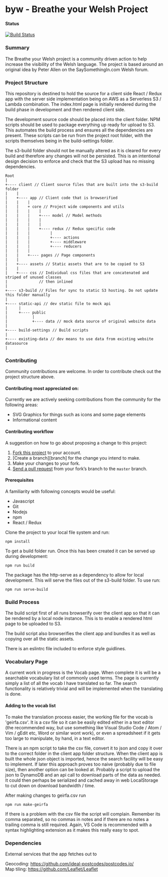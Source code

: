 # byw - Breathe your Welsh Project

#### Status

[![Build Status](https://travis-ci.org/rase-rocks/byw.svg?branch=master)](https://travis-ci.org/rase-rocks/byw)

### Summary

The Breathe your Welsh project is a community driven action to help increase the visibility of the Welsh language. The project is based around an original idea by Peter Allen on the SaySomethingIn.com Welsh forum.

### Project Structure

This repository is destined to hold the source for a client side React / Redux app with the server side implementation being on AWS as a Serverless S3 / Lambda combination. The index.html page is initially rendered during the build phase in development and then rendered client side.

The development source code should be placed into the client folder. NPM scripts should be used to package everything up ready for upload to S3. This automates the build process and ensures all the dependencies are present. These scripts can be run from the project root folder, with the scripts themselves being in the build-settings folder.

The s3-build folder should not be manually altered as it is cleared for every build and therefore any changes will not be persisted. This is an intentional design decision to enforce and check that the S3 upload has no missing dependencies.

```
Root
|
+---- client // Client source files that are built into the s3-build folder
|    |
|    +---- app // Client code that is browserified
|    |    |
|    |    + core // Project wide components and utils
|    |    |    |
|    |    |    +---- model // Model methods
|    |    |    |   
|    |    |    |
|    |    |    +---- redux // Redux specific code
|    |    |         |
|    |    |         +---- actions
|    |    |         +---- middleware
|    |    |         +---- reducers
|    |    |
|    |    +---- pages // Page components
|    |
|    +---- assets // Static assets that are to be copied to S3
|    |
|    +---- css // Individual css files that are concatenated and striped of unused classes
|              // then inlined
|
+---- s3-build // Files for sync to static S3 hosting. Do not update this folder manually
|
+---- static-api // dev static file to mock api
|     |
|     +---- public
|           |
|           +---- data // mock data source of original website data
|
+---- build-settings // Build scripts
|
+---- existing-data // dev means to use data from existing website datasource
|
```

### Contributing

Community contributions are welcome. In order to contribute check out the project structure above.

#### Contributing most appreciated on:

Currently we are actively seeking contributions from the community for the following areas:

+ SVG Graphics for things such as icons and some page elements
+ Informational content

#### Contributing workflow

A suggestion on how to go about proposing a change to this project:

1. [Fork this project][fork] to your account.
2. [Create a branch][branch] for the change you intend to make.
3. Make your changes to your fork.
4. [Send a pull request][pr] from your fork’s branch to the `master` branch.

#### Prerequisites

A familiarity with following concepts would be useful:

+ Javascript
+ Git
+ Nodejs
+ npm
+ React / Redux

Clone the project to your local file system and run:

```
npm install
```

To get a build folder run. Once this has been created it can be served up during development:

```
npm run build
```

The package has the http-serve as a dependency to allow for local development. This will serve the files out of the s3-build folder. To use run:

```
npm run serve-build
```

### Build Process

The build script first of all runs browserify over the client app so that it can be rendered by a local node instance. This is to enable a rendered html page to be uploaded to S3. 

The build script also browserifies the client app and bundles it as well as copying over all the static assets.

There is an eslintrc file included to enforce style guidlines.

### Vocabulary Page

A current work in progress is the Vocab page. When complete it is will be a searchable vocabulary list of commonly used terms. The page is currently simply a list of all the vocab I have translated so far. The search functionality is relatively trivial and will be implemented when the translating is done.

#### Adding to the vocab list

To make the translation process easier, the working file for the vocab is 'geirfa.csv'. It is a csv file so it can be easily edited either in a text editor (the recommended way, but use something like Visual Studio Code / Atom / Vim / gEdit etc, Word or similar wont work), or even a spreadsheet if it gets too large to manipulate, by hand, in a text editor.

There is an npm script to take the csv file, convert it to json and copy it over to the correct folder in the client app folder structure. When the client app is built the whole json object is imported, hence the search facility will be easy to implement. If later this approach proves too naive (probably due to file size), then another option can be looked at. Probably a script to upload the json to DynamoDB and an api call to download parts of the data as needed. It could then perhaps be serialized and cached away in web LocalStorage to cut down on download bandwidth / time.

After making changes to geirfa.csv run

```
npm run make-geirfa
```

If there is a problem with the csv file the script will complain. Remember its comma separated, so no commas in notes and if there are no notes a trailing comma is still required. Again, VS Code is recommended with a syntax highlighting extension as it makes this really easy to spot.


### Dependencies

External services that the app fetches out to

Geocoding: https://github.com/ideal-postcodes/postcodes.io/ <br/>
Map tiling: https://github.com/Leaflet/Leaflet


[fork]:
[branch]:
[pr]: https://github.com/rase-rocks/byw/compare?expand=1